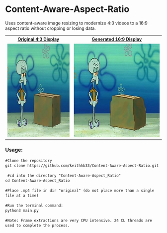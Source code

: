 # Content-Aware-Aspect-Ratio

Uses content-aware image resizing to modernize 4:3 videos to a 16:9 aspect ratio without cropping or losing data.

<table>
<tr>
<th><a href="https://drive.google.com/file/d/13wTyCyZJ5w0n7JA2GdNkOXXD0atGtwcI/view?usp=sharing">Original 4:3 Display</a></th>
<th><a href="https://drive.google.com/file/d/1Nk0b3cL6mmpAuTGffQono-C5Ez0-hbbh/view?usp=drive_link">Generated 16:9 Display</a></th>
</tr>
<tr>
<td>
    
<a href="https://drive.google.com/file/d/13wTyCyZJ5w0n7JA2GdNkOXXD0atGtwcI/view?usp=drive_link">
    <img src="images/43idiotboxthumbnail.jpg" alt="Watch the video" height="300">
</a>

</td>
<td>

<a href="https://drive.google.com/file/d/1Nk0b3cL6mmpAuTGffQono-C5Ez0-hbbh/view?usp=sharing">
    <img src="images/169idiotboxthumbnail.jpg" alt="Watch the video" height="300">
</a>

</td>
</tr>
</table>

<h3>Usage:</h3>

```python3
#Clone the repository
git clone https://github.com/keithhb33/Content-Aware-Aspect-Ratio.git

 #cd into the directory "Content-Aware-Aspect_Ratio"
cd Content-Aware-Aspect_Ratio

#Place .mp4 file in dir "original" (do not place more than a single file at a time)

#Run the terminal command:
python3 main.py

#Note: Frame extractions are very CPU intensive. 24 CL threads are used to complete the process. 
